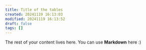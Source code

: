 ```yaml
---
title: Title of the tables
created: 20241119 16:13:03
modified: 20241119 16:13:52
draft: false
tags: []
---
```

 
The rest of your content lives here. You can use **Markdown** here :)

